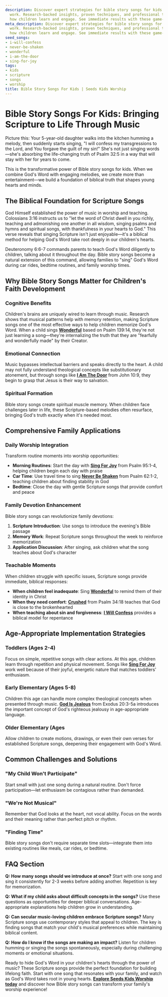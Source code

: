 ```yaml
---
description: Discover expert strategies for bible story songs for kids that actually
  work. Research-backed insights, proven techniques, and professional tips that transform
  how children learn and engage. See immediate results with these game-changing methods!
meta_description: Discover expert strategies for bible story songs for kids that actually
  work. Research-backed insights, proven techniques, and professional tips that transform
  how children learn and engage. See immediate results with these game-changing methods!
seed_songs:
- i-will-confess
- never-be-shaken
- wonderful
- i-am-the-door
- sing-for-joy
tags:
- kids
- scripture
- songs
- worship
title: Bible Story Songs For Kids | Seeds Kids Worship
---
```

# Bible Story Songs For Kids: Bringing Scripture to Life Through Music

Picture this: Your 5-year-old daughter walks into the kitchen humming a melody, then suddenly starts singing, "I will confess my transgressions to the Lord, and You forgave the guilt of my sin!" She's not just singing words—she's absorbing the life-changing truth of Psalm 32:5 in a way that will stay with her for years to come.

This is the transformative power of Bible story songs for kids. When we combine God's Word with engaging melodies, we create more than entertainment—we build a foundation of biblical truth that shapes young hearts and minds.

## The Biblical Foundation for Scripture Songs

God Himself established the power of music in worship and teaching. Colossians 3:16 instructs us to "let the word of Christ dwell in you richly, teaching and admonishing one another in all wisdom, singing psalms and hymns and spiritual songs, with thankfulness in your hearts to God." This verse reveals that singing Scripture isn't just enjoyable—it's a biblical method for helping God's Word take root deeply in our children's hearts.

Deuteronomy 6:6-7 commands parents to teach God's Word diligently to children, talking about it throughout the day. Bible story songs become a natural extension of this command, allowing families to "sing" God's Word during car rides, bedtime routines, and family worship times.

## Why Bible Story Songs Matter for Children's Faith Development

### Cognitive Benefits

Children's brains are uniquely wired to learn through music. Research shows that musical patterns help with memory retention, making Scripture songs one of the most effective ways to help children memorize God's Word. When a child sings **[Wonderful](https://seedskidsworship.com/product/wonderful-psalm-13914/)** based on Psalm 139:14, they're not just learning a song—they're internalizing the truth that they are "fearfully and wonderfully made" by their Creator.

### Emotional Connection

Music bypasses intellectual barriers and speaks directly to the heart. A child may not fully understand theological concepts like substitutionary atonement, but through songs like **[I Am The Door](https://seedskidsworship.com/product/i-am-the-door-john-109/)** from John 10:9, they begin to grasp that Jesus is their way to salvation.

### Spiritual Formation

Bible story songs create spiritual muscle memory. When children face challenges later in life, these Scripture-based melodies often resurface, bringing God's truth exactly when it's needed most.

## Comprehensive Family Applications

### Daily Worship Integration

Transform routine moments into worship opportunities:

- **Morning Routines**: Start the day with **[Sing For Joy](https://seedskidsworship.com/product/sing-for-joy-psalm-951-4-3/)** from Psalm 95:1-4, helping children begin each day with praise
- **Car Time**: Use travel time to sing **[Never Be Shaken](https://seedskidsworship.com/product/never-be-shaken-psalm-621-2-2/)** from Psalm 62:1-2, teaching children about finding stability in God
- **Bedtime**: Close the day with gentle Scripture songs that provide comfort and peace

### Family Devotion Enhancement

Bible story songs can revolutionize family devotions:

1. **Scripture Introduction**: Use songs to introduce the evening's Bible passage
2. **Memory Work**: Repeat Scripture songs throughout the week to reinforce memorization
3. **Application Discussion**: After singing, ask children what the song teaches about God's character

### Teachable Moments

When children struggle with specific issues, Scripture songs provide immediate, biblical responses:

- **When children feel inadequate**: Sing **[Wonderful](https://seedskidsworship.com/product/wonderful-psalm-13914/)** to remind them of their identity in Christ
- **When they need comfort**: **[Crushed](https://seedskidsworship.com/product/crushed-psalm-3418-2/)** from Psalm 34:18 teaches that God is close to the brokenhearted
- **When teaching about sin and forgiveness**: **[I Will Confess](https://seedskidsworship.com/product/i-will-confess-psalm-325/)** provides a biblical model for repentance

## Age-Appropriate Implementation Strategies

### Toddlers (Ages 2-4)

Focus on simple, repetitive songs with clear actions. At this age, children learn through repetition and physical movement. Songs like **[Sing For Joy](https://seedskidsworship.com/product/sing-for-joy-psalm-951-4-3/)** work well because of their joyful, energetic nature that matches toddlers' enthusiasm.

### Early Elementary (Ages 5-8)

Children this age can handle more complex theological concepts when presented through music. **[God Is Jealous](https://seedskidsworship.com/product/god-is-jealous-exodus-203-5a-2/)** from Exodus 20:3-5a introduces the important concept of God's righteous jealousy in age-appropriate language.

### Older Elementary (Ages

Allow children to create motions, drawings, or even their own verses for established Scripture songs, deepening their engagement with God's Word.

## Common Challenges and Solutions

### "My Child Won't Participate"

Start small with just one song during a natural routine. Don't force participation—let enthusiasm be contagious rather than demanded.

### "We're Not Musical"

Remember that God looks at the heart, not vocal ability. Focus on the words and their meaning rather than perfect pitch or rhythm.

### "Finding Time"

Bible story songs don't require separate time slots—integrate them into existing routines like meals, car rides, or bedtime.

## FAQ Section

**Q: How many songs should we introduce at once?**
Start with one song and sing it consistently for 2-3 weeks before adding another. Repetition is key for memorization.

**Q: What if my child asks about difficult concepts in the songs?**
Use these questions as opportunities for deeper biblical conversations. Age-appropriate explanations help children grow in understanding.

**Q: Can secular music-loving children embrace Scripture songs?**
Many Scripture songs use contemporary styles that appeal to children. The key is finding songs that match your child's musical preferences while maintaining biblical content.

**Q: How do I know if the songs are making an impact?**
Listen for children humming or singing the songs spontaneously, especially during challenging moments or emotional situations.

Ready to hide God's Word in your children's hearts through the power of music? These Scripture songs provide the perfect foundation for building lifelong faith. Start with one song that resonates with your family, and watch as God's Word takes root in young hearts. **[Explore Seeds Kids Worship today](https://seedskidsworship.com/)** and discover how Bible story songs can transform your family's worship experience!

<script type="application/ld+json">
{
  "@context": "https://schema.org",
  "@type": "Article",
  "headline": "Bible Story Songs For Kids",
  "author": {
    "@type": "Organization",
    "name": "Seeds Kids Worship"
  },
  "publisher": {
    "@type": "Organization",
    "name": "Seeds Kids Worship",
    "logo": {
      "@type": "ImageObject",
      "url": "https://seedskidsworship.com/logo.png"
    }
  },
  "datePublished": "2025-09-03T11:57:40.136568",
  "dateModified": "2025-09-03T11:57:40.136911",
  "description": "Discover expert strategies for bible story songs for kids that actually work. Research-backed insights, proven techniques, and professional tips that transform ",
  "mainEntityOfPage": {
    "@type": "WebPage",
    "@id": "https://seedskidsworship.com/activities/bible-story-songs-for-kids/"
  }
}
</script>

<script type="application/ld+json">
{
  "@context": "https://schema.org",
  "@type": "Product",
  "name": "I Will Confess",
  "description": "Repentance song about confessing sin and receiving forgiveness from Psalm 32:5",
  "url": "https://seedskidsworship.com/product/i-will-confess-psalm-325/",
  "brand": {
    "@type": "Brand",
    "name": "Seeds Kids Worship"
  },
  "category": "Children's Christian Music",
  "album": "I Am With You"
}
</script>

<script type="application/ld+json">
{
  "@context": "https://schema.org",
  "@type": "Product",
  "name": "Never Be Shaken",
  "description": "Joyful song celebrating the transformation of believers into a new creation in Christ (2 Corinthians 5:17) and encouraging kids to live out their new identity.",
  "url": "https://seedskidsworship.com/product/never-be-shaken-psalm-621-2-2/",
  "brand": {
    "@type": "Brand",
    "name": "Seeds Kids Worship"
  },
  "category": "Children's Christian Music",
  "album": "Seeds of Courage"
}
</script>

<script type="application/ld+json">
{
  "@context": "https://schema.org",
  "@type": "Product",
  "name": "Wonderful",
  "description": "A scripture song about being fearfully and wonderfully made by God",
  "url": "https://seedskidsworship.com/product/wonderful-psalm-13914/",
  "brand": {
    "@type": "Brand",
    "name": "Seeds Kids Worship"
  },
  "category": "Children's Christian Music",
  "album": "Hope"
}
</script>

<script type="application/ld+json">
{
  "@context": "https://schema.org",
  "@type": "Product",
  "name": "I Am The Door

